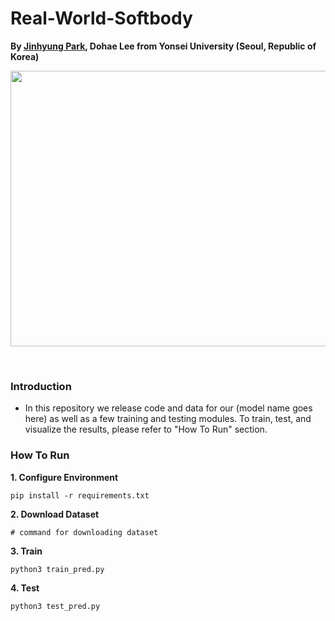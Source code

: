 # Real-World-Softbody

**By <a href="http://github.com/jinhyung426/" target="_blank">Jinhyung Park</a>, Dohae Lee from Yonsei University (Seoul, Republic of Korea)**

<p align="center">
  <img width="912" height="441" src="https://github.com/cgna-soft/Real-World-Softbody/tree/main/utils/teaser.jpg">
</p>
<br/>


### Introduction
- In this repository we release code and data for our (model name goes here) as well as a few training and testing modules.
  To train, test, and visualize the results, please refer to "How To Run" section.

### How To Run
**1. Configure Environment**


    pip install -r requirements.txt
   
**2. Download Dataset**
    
    # command for downloading dataset

**3. Train**


    python3 train_pred.py

**4. Test**


    python3 test_pred.py
